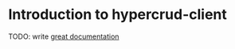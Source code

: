 # Introduction to hypercrud-client

TODO: write [great documentation](http://jacobian.org/writing/what-to-write/)
